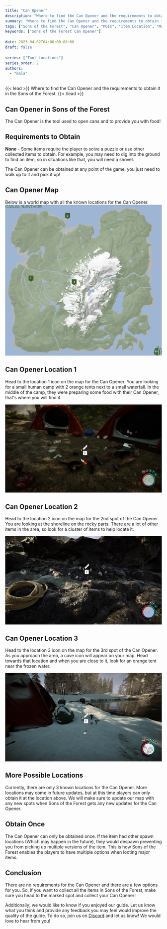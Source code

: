 ```yaml
---
title: "Can Opener"
description: "Where to find the Can Opener and the requirements to obtain it in the Sons of the Forest."
summary: "Where to find the Can Opener and the requirements to obtain it. Click here to learn more about it!"
tags: ["Sons of the Forest", "Can Opener", "POIs", "Item Location", "Map"]
keywords: ["Sons of the Forest Can Opener"]

date: 2023-04-02T04:00:00-08:00
draft: false

series: ["Tool Locations"]
series_order: 2
authors:
  - "mala"
---
```


{{< lead >}}
Where to find the Can Opener and the requirements to obtain it in the Sons of the Forest.
{{< /lead >}}

## Can Opener in Sons of the Forest
The Can Opener is the tool used to open cans and to provide you with food! 

## Requirements to Obtain
**None** - Some items require the player to solve a puzzle or use other collected items to obtain. For example, you may need to dig into the ground to find an item, so in situations like that, you will need a shovel. 

The Can Opener can be obtained at any point of the game, you just need to walk up to it and pick it up!

## Can Opener Map
Below is a world map with all the known locations for the Can Opener.
![Sons of the Forest Can Opener Location](img/map.webp)

## Can Opener Location 1
Head to the location 1 icon on the map for the Can Opener. You are looking for a small human camp with 2 orange tents next to a small waterfall. In the middle of the camp, they were preparing some food with their Can Opener, that's where you will find it.

![Sons of the Forest Can Opener on Body](featured.webp)

## Can Opener Location 2
Head to the location 2 icon on the map for the 2nd spot of the Can Opener. You are looking at the shoreline on the rocky parts. There are a lot of other items in the area, so look for a cluster of items to help locate it. 

![Sons of the Forest Can Opener Location 2](img/location2.webp)

## Can Opener Location 3
Head to the location 3 icon on the map for the 3rd spot of the Can Opener. As you approach the area, a cave icon will appear on your map. Head towards that location and when you are close to it, look for an orange tent near the frozen water. 

![Sons of the Forest Can Opener Location 3](img/location3.webp)

## More Possible Locations
Currently, there are only 3 known locations for the Can Opener. More locations may come in future updates, but at this time players can only obtain it at the location above.
We will make sure to update our map with any new spots when Sons of the Forest gets any new updates for the Can Opener.

## Obtain Once
The Can Opener can only be obtained once. If the item had other spawn locations (Which may happen in the future), they would despawn preventing you from picking up multiple versions of the item. This is how Sons of the Forest enables the players to have multiple options when looting major items. 

## Conclusion
There are no requirements for the Can Opener and there are a few options for you. So, if you want to collect all the items in Sons of the Forest, make sure you head to the marked spot and collect your Can Opener!

Additionally; we would like to know if you enjoyed our guide. Let us know what you think and provide any feedback you may feel would improve the quality of the guide. To do so, join us on [Discord](https://discord.gg/ZXp93XsKnN) and let us know! We would love to hear from you! 